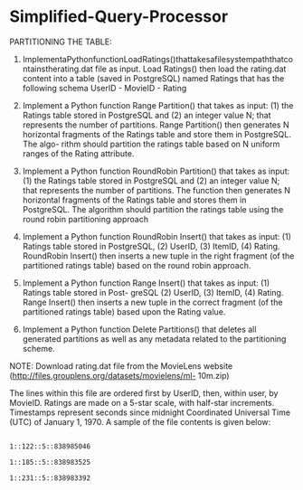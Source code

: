 # Simplified-Query-Processor

PARTITIONING THE TABLE:

1. ImplementaPythonfunctionLoadRatings()thattakesafilesystempaththatcontainstherating.dat file as input. Load Ratings() then      load the rating.dat content into a table (saved in PostgreSQL) named Ratings that has the following schema
                                          UserID - MovieID - Rating

2. Implement a Python function Range Partition() that takes as input: (1) the Ratings table stored in PostgreSQL and (2) an      integer value N; that represents the number of partitions. Range Partition() then generates N horizontal fragments of the      Ratings table and store them in PostgreSQL. The algo- rithm should partition the ratings table based on N uniform ranges of    the Rating attribute.

3. Implement a Python function RoundRobin Partition() that takes as input: (1) the Ratings table stored in PostgreSQL and (2)    an integer value N; that represents the number of partitions. The function then generates N horizontal fragments of the        Ratings table and stores them in PostgreSQL. The algorithm should partition the ratings table using the round robin            partitioning approach

4. Implement a Python function RoundRobin Insert() that takes as input: (1) Ratings table stored in PostgreSQL, (2) UserID,      (3) ItemID, (4) Rating. RoundRobin Insert() then inserts a new tuple in the right fragment (of the partitioned ratings        table) based on the round robin approach.

5. Implement a Python function Range Insert() that takes as input: (1) Ratings table stored in Post- greSQL (2) UserID, (3)      ItemID, (4) Rating. Range Insert() then inserts a new tuple in the correct fragment (of the partitioned ratings table)        based upon the Rating value.

6. Implement a Python function Delete Partitions() that deletes all generated partitions as well as any metadata related to      the partitioning scheme.

NOTE: Download rating.dat file from the MovieLens website (http://files.grouplens.org/datasets/movielens/ml- 10m.zip)

The lines within this file are ordered first by UserID, then, within user, by MovieID. Ratings are made on a 5-star scale, with half-star increments. Timestamps represent seconds since midnight Coordinated Universal Time (UTC) of January 1, 1970. A sample of the file contents is given below: 


                                                                      1::122::5::838985046 
                                                                      1::185::5::838983525 
                                                                      1::231::5::838983392
                                                                      
                                                                 
